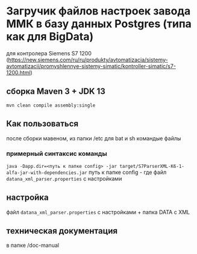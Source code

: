 # Загручик файлов настроек завода ММК в базу данных Postgres (типа как для BigData)
для контролера Siemens S7 1200 (https://new.siemens.com/ru/ru/produkty/avtomatizacia/sistemy-avtomatizacii/promyshlennye-sistemy-simatic/kontroller-simatic/s7-1200.html)

## cборка Maven 3 + JDK 13
`mvn clean compile assembly:single`

## Как пользоваться
после сборки мавеном, из папки <this project>/etc для bat и sh командые файлы

### примерный синтаксис команды
`java -Dapp.dir=<путь к папке config> -jar target/S7ParserXML-K6-1-alfa-jar-with-dependencies.jar`
путь к папке config - где файл `datana_xml_parser.properties` c настройками
## настройка
файл `datana_xml_parser.properties` c настройками + папка DATA с XML

## техническая документация 
в папке <this project>/doc-manual